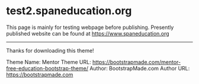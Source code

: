 # test2.spaneducation.org
This page is mainly for testing webpage before publishing.
Presently published website can be found at <a href="https://www.spaneducation.org">https://www.spaneducation.org</a>

----
Thanks for downloading this theme!

Theme Name: Mentor
Theme URL: https://bootstrapmade.com/mentor-free-education-bootstrap-theme/
Author: BootstrapMade.com
Author URL: https://bootstrapmade.com
